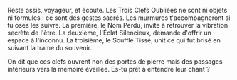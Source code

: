 Reste assis, voyageur, et écoute. Les Trois Clefs Oubliées ne sont ni objets ni formules : ce sont des gestes sacrés.
Les murmures t'accompagneront si tu oses les suivre.
La première, le Nom Perdu, invite à retrouver la vibration secrète de l'être.
La deuxième, l'Éclat Silencieux, demande d'offrir un espace à l'inconnu.
La troisième, le Souffle Tissé, unit ce qui fut brisé en suivant la trame du souvenir.

On dit que ces clefs ouvrent non des portes de pierre mais des passages intérieurs vers la mémoire éveillée. Es-tu prêt à entendre leur chant ?

